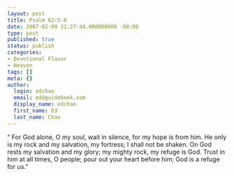 ```yaml
---
layout: post
title: Psalm 62:5-8
date: 2007-02-09 21:27:44.000000000 -08:00
type: post
published: true
status: publish
categories:
- Devotional Flavor
- Heaven
tags: []
meta: {}
author:
  login: edchao
  email: ed@guidebook.com
  display_name: edchao
  first_name: Ed
  last_name: Chao
---
```

<p>“  For God alone, O my soul, wait in silence, for my hope is from him. He only is my rock and my salvation, my fortress; I shall not be shaken. On God rests my salvation and my glory; my mighty rock, my refuge is God. Trust in him at all times, O people; pour out your heart before him; God is a refuge for us.”</p>
